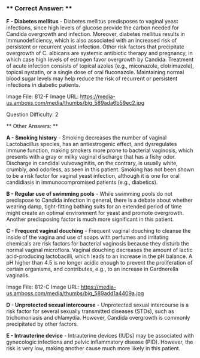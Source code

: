 ### ** Correct Answer: **

**F - Diabetes mellitus** - Diabetes mellitus predisposes to vaginal yeast infections, since high levels of glucose provide the carbon needed for Candida overgrowth and infection. Moreover, diabetes mellitus results in immunodeficiency, which is also associated with an increased risk of persistent or recurrent yeast infection. Other risk factors that precipitate overgrowth of C. albicans are systemic antibiotic therapy and pregnancy, in which case high levels of estrogen favor overgrowth by Candida. Treatment of acute infection consists of topical azoles (e.g., miconazole, clotrimazole), topical nystatin, or a single dose of oral fluconazole. Maintaining normal blood sugar levels may help reduce the risk of recurrent or persistent infections in diabetic patients.

Image File: 812-F
Image URL: https://media-us.amboss.com/media/thumbs/big_589ada6b59ec2.jpg

Question Difficulty: 2

** Other Answers: **

**A - Smoking history** - Smoking decreases the number of vaginal Lactobacillus species, has an antiestrogenic effect, and dysregulates immune function, making smokers more prone to bacterial vaginosis, which presents with a gray or milky vaginal discharge that has a fishy odor. Discharge in candidal vulvovaginitis, on the contrary, is usually white, crumbly, and odorless, as seen in this patient. Smoking has not been shown to be a risk factor for vaginal yeast infection, although it is one for oral candidiasis in immunocompromised patients (e.g., diabetics).

**B - Regular use of swimming pools** - While swimming pools do not predispose to Candida infection in general, there is a debate about whether wearing damp, tight-fitting bathing suits for an extended period of time might create an optimal environment for yeast and promote overgrowth. Another predisposing factor is much more significant in this patient.

**C - Frequent vaginal douching** - Frequent vaginal douching to cleanse the inside of the vagina and use of soaps with perfumes and irritating chemicals are risk factors for bacterial vaginosis because they disturb the normal vaginal microflora. Vaginal douching decreases the amount of lactic acid-producing lactobacilli, which leads to an increase in the pH balance. A pH higher than 4.5 is no longer acidic enough to prevent the proliferation of certain organisms, and contributes, e.g., to an increase in Gardnerella vaginalis.

Image File: 812-C
Image URL: https://media-us.amboss.com/media/thumbs/big_589add1a4409a.jpg

**D - Unprotected sexual intercourse** - Unprotected sexual intercourse is a risk factor for several sexually transmitted diseases (STDs), such as trichomoniasis and chlamydia. However, Candida overgrowth is commonly precipitated by other factors.

**E - Intrauterine device** - Intrauterine devices (IUDs) may be associated with gynecologic infections and pelvic inflammatory disease (PID). However, the risk is very low, making another cause much more likely in this patient.

